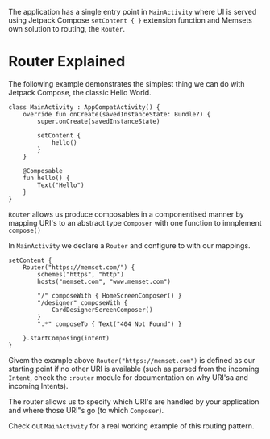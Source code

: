 The application has a single entry point in `MainActivity` where UI is served using Jetpack Compose `setContent { }` extension function and Memsets own solution to routing, the `Router`.

# Router Explained
The following example demonstrates the simplest thing we can do with Jetpack Compose, the classic Hello World.

```
class MainActivity : AppCompatActivity() {
    override fun onCreate(savedInstanceState: Bundle?) {
        super.onCreate(savedInstanceState)

        setContent {
            hello()
        }
    }
    
    @Composable
    fun hello() {
        Text("Hello")
    }
}
```

`Router` allows us produce composables in a componentised manner by mapping URI's to an abstract type `Composer` with one function to imnplement `compose()`

In `MainActivity` we declare a `Router` and configure to with our mappings.

```
setContent {
    Router("https://memset.com/") {
        schemes("https", "http")
        hosts("memset.com", "www.memset.com")

        "/" composeWith { HomeScreenComposer() }
        "/designer" composeWith {
            CardDesignerScreenComposer()
        }
        ".*" composeTo { Text("404 Not Found") }

    }.startComposing(intent)
}
```

Givem the example above `Router("https://memset.com")` is defined as our starting point if no other URI is available (such as parsed from the incoming `Intent`, check the `:router` module for documentation on why URI'sa and incoming Intents).

The router allows us to specify which URI's are handled by your application and where those URI"s go (to which `Composer`).

Check out `MainActivity` for a real working example of this routing pattern.
